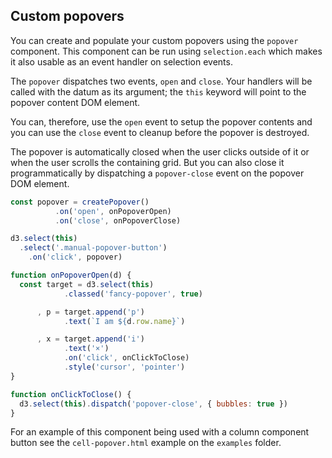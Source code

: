 ## Custom popovers

You can create and populate your custom popovers using the `popover` component.
This component can be run using `selection.each` which makes it also usable as an event handler on selection events.

The `popover` dispatches two events, `open` and `close`.
Your handlers will be called with the datum as its argument; the `this` keyword will point to the popover content DOM element.

You can, therefore, use the `open` event to setup the popover contents and you can use the `close` event to cleanup before the popover is destroyed.


The popover is automatically closed when the user clicks outside of it or when the user scrolls the containing grid.
But you can also close it programmatically by dispatching a `popover-close` event on the popover DOM element.



```javascript
const popover = createPopover() 
          .on('open', onPopoverOpen)
          .on('close', onPopoverClose)

d3.select(this)
  .select('.manual-popover-button')
    .on('click', popover)

function onPopoverOpen(d) {
  const target = d3.select(this)
            .classed('fancy-popover', true)

      , p = target.append('p')
            .text(`I am ${d.row.name}`)

      , x = target.append('i')
            .text('×')
            .on('click', onClickToClose)
            .style('cursor', 'pointer')
}

function onClickToClose() {
  d3.select(this).dispatch('popover-close', { bubbles: true })
}
```

For an example of this component being used with a column component button see the `cell-popover.html` example on the `examples` folder.
